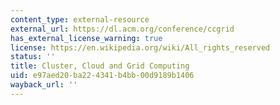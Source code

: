 ```yaml
---
content_type: external-resource
external_url: https://dl.acm.org/conference/ccgrid
has_external_license_warning: true
license: https://en.wikipedia.org/wiki/All_rights_reserved
status: ''
title: Cluster, Cloud and Grid Computing
uid: e97aed20-ba22-4341-b4bb-00d9189b1406
wayback_url: ''
---
```

